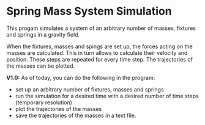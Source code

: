 # Spring Mass System Simulation

This progam simulates a system of an arbitrary number of masses, fixtures and springs in a gravity field.

When the fixtures, masses and spings are set up, the forces acting on the masses are calculated. This in turn allows to calculate their velocity and position. These steps are repeated for every time step. The trajectories of the masses can be plotted.

**V1.0:**
As of today, you can do the following in the program:

* set up an arbitrary number of fixtures, masses and springs
* run the simulation for a desired time with a desired number of time steps (temporary resolution)
* plot the trajectories of the masses
* save the trajectories of the masses in a text file.

